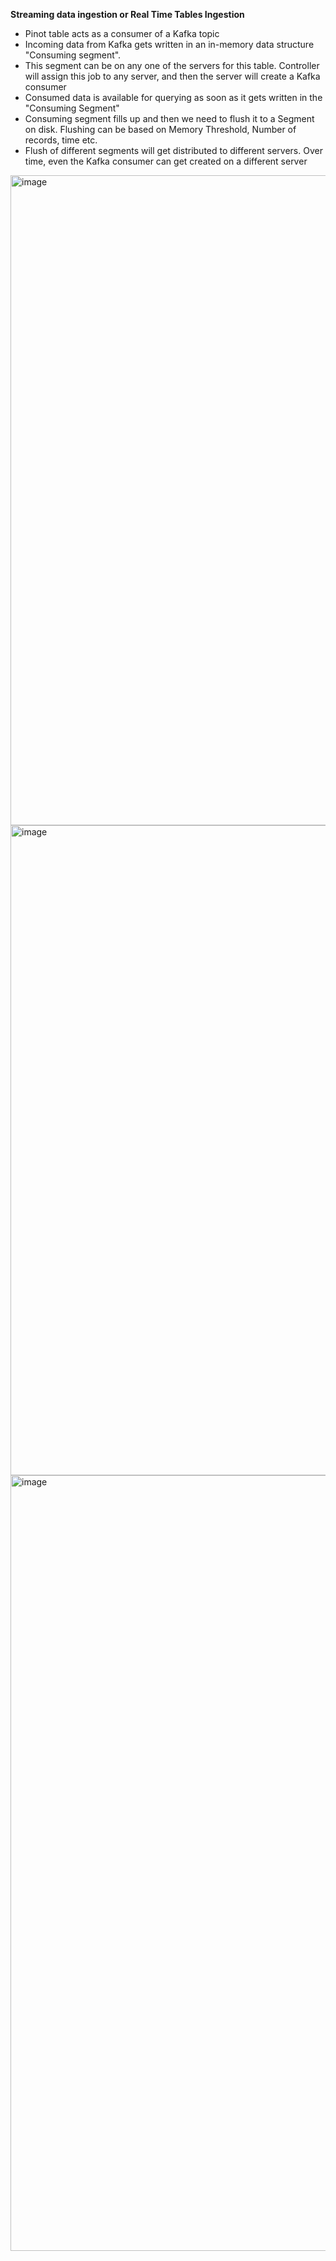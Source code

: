 **Streaming data ingestion or Real Time Tables Ingestion**  

- Pinot table acts as a consumer of a Kafka topic  
- Incoming data from Kafka gets written in an in-memory data structure "Consuming segment".
- This segment can be on any one of the servers for this table. Controller will assign this job to any server, and then the server will create a Kafka consumer
- Consumed data is available for querying as soon as it gets written in the "Consuming Segment"
- Consuming segment fills up and then we need to flush it to a Segment on disk. Flushing can be based on Memory Threshold, Number of records, time etc.
- Flush of different segments will get distributed to different servers. Over time, even the Kafka consumer can get created on a different server    
  


<img width="1040" alt="image" src="https://github.com/user-attachments/assets/f7540601-d218-417d-a906-087b31b2ad39" />   

<img width="1040" alt="image" src="https://github.com/user-attachments/assets/fac1e091-c21d-4fc3-a70f-794622a6891f" />  

<img width="1241" alt="image" src="https://github.com/user-attachments/assets/e5c8030f-174a-45d4-9de1-0a316b41cab4" />



